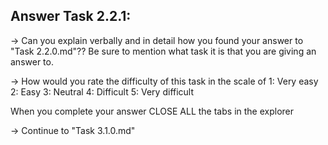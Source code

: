 Answer Task 2.2.1:
------------------

-> Can you explain verbally and in detail how you found your answer to "Task 2.2.0.md"??
	Be sure to mention what task it is that you are giving an answer to.

-> How would you rate the difficulty of this task in the scale of 
	1: Very easy
	2: Easy
	3: Neutral
	4: Difficult
	5: Very difficult 

When you complete your answer CLOSE ALL the tabs in the explorer 

-> Continue to "Task 3.1.0.md"
